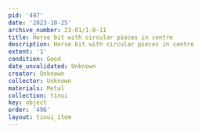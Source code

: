 ```yaml
---
pid: '497'
date: '2023-10-25'
archive_number: 23-01/1-8-11
title: Horse bit with circular pieces in centre
description: Horse bit with circular pieces in centre
extent: '1'
condition: Good
date_unvalidated: Unknown
creator: Unknown
collector: Unknown
materials: Metal
collection: tinui
key: object
order: '496'
layout: tinui_item
---
```

